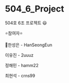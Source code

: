 # 504_6_Project

504호 6조 프로젝트 :smiley:

:star:참여자:star:

:crown:한성은 - HanSeongEun

이유진 - 2uuuz

정해민 - hamm22

최현석 - crns99

